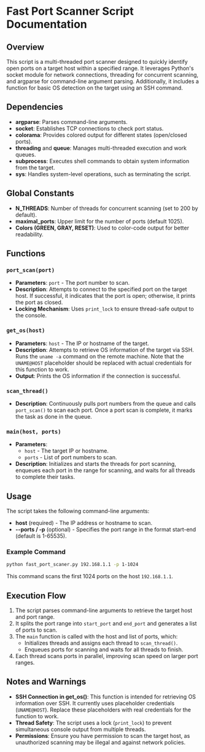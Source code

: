 
# Fast Port Scanner Script Documentation

## Overview
This script is a multi-threaded port scanner designed to quickly identify open ports on a target host within a specified range. It leverages Python's socket module for network connections, threading for concurrent scanning, and argparse for command-line argument parsing. Additionally, it includes a function for basic OS detection on the target using an SSH command.

## Dependencies
- **argparse**: Parses command-line arguments.
- **socket**: Establishes TCP connections to check port status.
- **colorama**: Provides colored output for different states (open/closed ports).
- **threading** and **queue**: Manages multi-threaded execution and work queues.
- **subprocess**: Executes shell commands to obtain system information from the target.
- **sys**: Handles system-level operations, such as terminating the script.

## Global Constants
- **N_THREADS**: Number of threads for concurrent scanning (set to 200 by default).
- **maximal_ports**: Upper limit for the number of ports (default 1025).
- **Colors (GREEN, GRAY, RESET)**: Used to color-code output for better readability.

## Functions

### `port_scan(port)`
- **Parameters**: `port` - The port number to scan.
- **Description**: Attempts to connect to the specified port on the target host. If successful, it indicates that the port is open; otherwise, it prints the port as closed.
- **Locking Mechanism**: Uses `print_lock` to ensure thread-safe output to the console.

### `get_os(host)`
- **Parameters**: `host` - The IP or hostname of the target.
- **Description**: Attempts to retrieve OS information of the target via SSH. Runs the `uname -a` command on the remote machine. Note that the `UNAME@HOST` placeholder should be replaced with actual credentials for this function to work.
- **Output**: Prints the OS information if the connection is successful.

### `scan_thread()`
- **Description**: Continuously pulls port numbers from the queue and calls `port_scan()` to scan each port. Once a port scan is complete, it marks the task as done in the queue.

### `main(host, ports)`
- **Parameters**:
  - `host` - The target IP or hostname.
  - `ports` - List of port numbers to scan.
- **Description**: Initializes and starts the threads for port scanning, enqueues each port in the range for scanning, and waits for all threads to complete their tasks.

## Usage
The script takes the following command-line arguments:
- **host** (required) - The IP address or hostname to scan.
- **--ports / -p** (optional) - Specifies the port range in the format start-end (default is 1-65535).

### Example Command
```bash
python fast_port_scaner.py 192.168.1.1 -p 1-1024
```
This command scans the first 1024 ports on the host `192.168.1.1`.

## Execution Flow
1. The script parses command-line arguments to retrieve the target host and port range.
2. It splits the port range into `start_port` and `end_port` and generates a list of ports to scan.
3. The `main` function is called with the host and list of ports, which:
   - Initializes threads and assigns each thread to `scan_thread()`.
   - Enqueues ports for scanning and waits for all threads to finish.
4. Each thread scans ports in parallel, improving scan speed on larger port ranges.

## Notes and Warnings
- **SSH Connection in get_os()**: This function is intended for retrieving OS information over SSH. It currently uses placeholder credentials (`UNAME@HOST`). Replace these placeholders with real credentials for the function to work.
- **Thread Safety**: The script uses a lock (`print_lock`) to prevent simultaneous console output from multiple threads.
- **Permissions**: Ensure you have permission to scan the target host, as unauthorized scanning may be illegal and against network policies.
